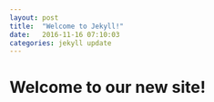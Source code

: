 ```yaml
---
layout: post
title:  "Welcome to Jekyll!"
date:   2016-11-16 07:10:03
categories: jekyll update
---
```


<h1>Welcome to our new site!</h1>
